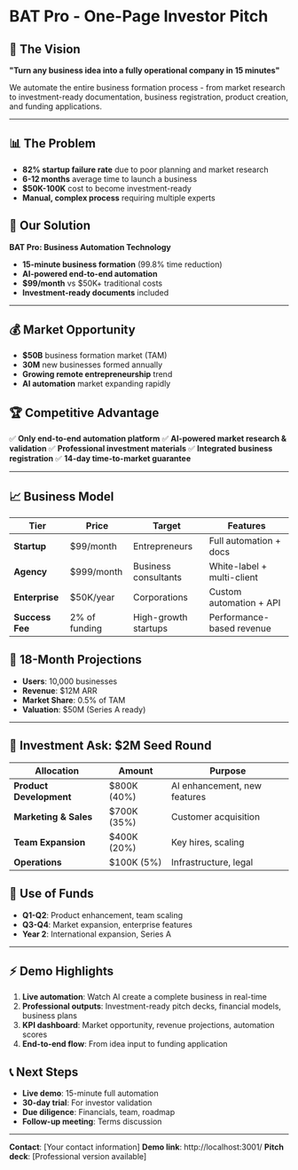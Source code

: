 # BAT Pro - One-Page Investor Pitch

## 🎯 **The Vision**
**"Turn any business idea into a fully operational company in 15 minutes"**

We automate the entire business formation process - from market research to investment-ready documentation, business registration, product creation, and funding applications.

---

## 📊 **The Problem**
- **82% startup failure rate** due to poor planning and market research
- **6-12 months** average time to launch a business
- **$50K-100K** cost to become investment-ready
- **Manual, complex process** requiring multiple experts

## 🚀 **Our Solution**
**BAT Pro: Business Automation Technology**
- **15-minute business formation** (99.8% time reduction)
- **AI-powered end-to-end automation**
- **$99/month** vs $50K+ traditional costs
- **Investment-ready documents** included

---

## 💰 **Market Opportunity**
- **$50B** business formation market (TAM)
- **30M** new businesses formed annually
- **Growing remote entrepreneurship** trend
- **AI automation** market expanding rapidly

## 🏆 **Competitive Advantage**
✅ **Only end-to-end automation platform**
✅ **AI-powered market research & validation**
✅ **Professional investment materials**
✅ **Integrated business registration**
✅ **14-day time-to-market guarantee**

---

## 📈 **Business Model**
| Tier | Price | Target | Features |
|------|-------|--------|----------|
| **Startup** | $99/month | Entrepreneurs | Full automation + docs |
| **Agency** | $999/month | Business consultants | White-label + multi-client |
| **Enterprise** | $50K/year | Corporations | Custom automation + API |
| **Success Fee** | 2% of funding | High-growth startups | Performance-based revenue |

## 🎯 **18-Month Projections**
- **Users**: 10,000 businesses
- **Revenue**: $12M ARR
- **Market Share**: 0.5% of TAM
- **Valuation**: $50M (Series A ready)

---

## 💼 **Investment Ask: $2M Seed Round**
| Allocation | Amount | Purpose |
|------------|--------|---------|
| **Product Development** | $800K (40%) | AI enhancement, new features |
| **Marketing & Sales** | $700K (35%) | Customer acquisition |
| **Team Expansion** | $400K (20%) | Key hires, scaling |
| **Operations** | $100K (5%) | Infrastructure, legal |

## 🚀 **Use of Funds**
- **Q1-Q2**: Product enhancement, team scaling
- **Q3-Q4**: Market expansion, enterprise features
- **Year 2**: International expansion, Series A

---

## ⚡ **Demo Highlights**
1. **Live automation**: Watch AI create a complete business in real-time
2. **Professional outputs**: Investment-ready pitch decks, financial models, business plans
3. **KPI dashboard**: Market opportunity, revenue projections, automation scores
4. **End-to-end flow**: From idea input to funding application

## 📞 **Next Steps**
- **Live demo**: 15-minute full automation
- **30-day trial**: For investor validation
- **Due diligence**: Financials, team, roadmap
- **Follow-up meeting**: Terms discussion

---

**Contact**: [Your contact information]
**Demo link**: http://localhost:3001/
**Pitch deck**: [Professional version available]
